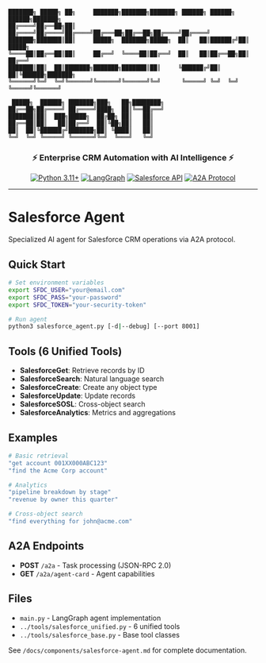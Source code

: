 ```
███████╗ █████╗ ██╗     ███████╗███████╗███████╗ ██████╗ ██████╗  ██████╗███████╗
██╔════╝██╔══██╗██║     ██╔════╝██╔════╝██╔════╝██╔═══██╗██╔══██╗██╔════╝██╔════╝
███████╗███████║██║     █████╗  ███████╗█████╗  ██║   ██║██████╔╝██║     █████╗  
╚════██║██╔══██║██║     ██╔══╝  ╚════██║██╔══╝  ██║   ██║██╔══██╗██║     ██╔══╝  
███████║██║  ██║███████╗███████╗███████║██║     ╚██████╔╝██║  ██║╚██████╗███████╗
╚══════╝╚═╝  ╚═╝╚══════╝╚══════╝╚══════╝╚═╝      ╚═════╝ ╚═╝  ╚═╝ ╚═════╝╚══════╝

 █████╗  ██████╗ ███████╗███╗   ██╗████████╗
██╔══██╗██╔════╝ ██╔════╝████╗  ██║╚══██╔══╝
███████║██║  ███╗█████╗  ██╔██╗ ██║   ██║   
██╔══██║██║   ██║██╔══╝  ██║╚██╗██║   ██║   
██║  ██║╚██████╔╝███████╗██║ ╚████║   ██║   
╚═╝  ╚═╝ ╚═════╝ ╚══════╝╚═╝  ╚═══╝   ╚═╝   
```

<div align="center">
  <h3>⚡ Enterprise CRM Automation with AI Intelligence ⚡</h3>
  
  [![Python 3.11+](https://img.shields.io/badge/python-3.11+-blue.svg)](https://www.python.org/downloads/)
  [![LangGraph](https://img.shields.io/badge/LangGraph-0.2.69-green.svg)](https://github.com/langchain-ai/langgraph)
  [![Salesforce API](https://img.shields.io/badge/Salesforce-REST%20API-orange.svg)](https://developer.salesforce.com/docs/atlas.en-us.api_rest.meta/api_rest/)
  [![A2A Protocol](https://img.shields.io/badge/A2A%20Protocol-JSON--RPC%202.0-purple.svg)](https://github.com/google-a2a/A2A)
</div>

---

# Salesforce Agent

Specialized AI agent for Salesforce CRM operations via A2A protocol.

## Quick Start

```bash
# Set environment variables
export SFDC_USER="your@email.com"
export SFDC_PASS="your-password"  
export SFDC_TOKEN="your-security-token"

# Run agent
python3 salesforce_agent.py [-d|--debug] [--port 8001]
```

## Tools (6 Unified Tools)

- **SalesforceGet**: Retrieve records by ID
- **SalesforceSearch**: Natural language search  
- **SalesforceCreate**: Create any object type
- **SalesforceUpdate**: Update records
- **SalesforceSOSL**: Cross-object search
- **SalesforceAnalytics**: Metrics and aggregations

## Examples

```bash
# Basic retrieval
"get account 001XX000ABC123"
"find the Acme Corp account"

# Analytics
"pipeline breakdown by stage"
"revenue by owner this quarter"

# Cross-object search
"find everything for john@acme.com"
```

## A2A Endpoints

- **POST** `/a2a` - Task processing (JSON-RPC 2.0)
- **GET** `/a2a/agent-card` - Agent capabilities

## Files

- `main.py` - LangGraph agent implementation
- `../tools/salesforce_unified.py` - 6 unified tools
- `../tools/salesforce_base.py` - Base tool classes

See `/docs/components/salesforce-agent.md` for complete documentation.